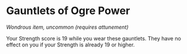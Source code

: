 # Gauntlets of Ogre Power 
_Wondrous item, uncommon (requires attunement)_ 

Your Strength score is 19 while you wear these gauntlets. They have no effect on you if your Strength is already 19 or higher. 
